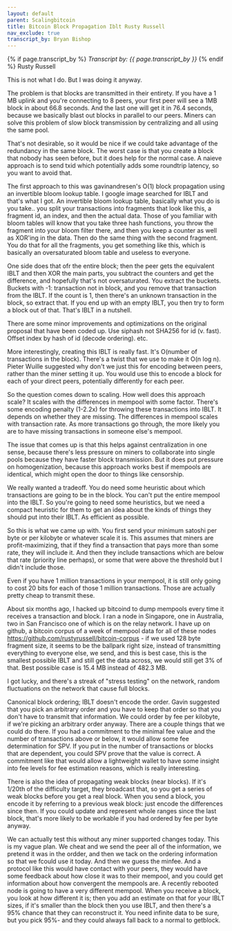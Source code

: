 ```yaml
---
layout: default
parent: Scalingbitcoin
title: Bitcoin Block Propagation Iblt Rusty Russell
nav_exclude: true
transcript_by: Bryan Bishop
---
```


{% if page.transcript_by %} <i>Transcript by:
{{ page.transcript_by }}</i> {% endif %} Rusty Russell

This is not what I do. But I was doing it anyway.

The problem is that blocks are transmitted in their entirety. If you
have a 1 MB uplink and you're connecting to 8 peers, your first peer
will see a 1MB block in about 66.8 seconds. And the last one will get it
in 76.4 seconds, because we basically blast out blocks in parallel to
our peers. Miners can solve this problem of slow block transmission by
centralizing and all using the same pool.

That's not desirable, so it would be nice if we could take advantage of
the redundancy in the same block. The worst case is that you create a
block that nobody has seen before, but it does help for the normal case.
A naieve approach is to send txid which potentially adds some roundtrip
latency, so you want to avoid that.

The first approach to this was gavinandresen's O(1) block propagation
using an invertible bloom lookup table. I google image searched for IBLT
and that's what I got. An invertible bloom lookup table, basically what
you do is you take.. you split your transactions into fragments that
look like this, a fragment id, an index, and then the actual data. Those
of you familiar with bloom tables will know that you take three hash
functions, you throw the fragment into your bloom filter there, and then
you keep a counter as well as XOR'ing in the data. Then do the same
thing with the second fragment. You do that for all the fragments, you
get something like this, which is basically an oversaturated bloom table
and useless to everyone.

One side does that ofr the entire block; then the peer gets the
equivalent IBLT and then XOR the main parts, you subtract the counters
and get the difference, and hopefully that's not oversaturated. You
extract the buckets. Buckets with -1: transaction not in block, and you
remove that transaction from the IBLT. If the count is 1, then there's
an unknown transaction in the block, so extract that. If you end up with
an empty IBLT, you then try to form a block out of that. That's IBLT in
a nutshell.

There are some minor improvements and optimizations on the original
proposal that have been coded up. Use siphash not SHA256 for id (v.
fast). Offset index by hash of id (decode ordering). etc.

More interestingly, creating this IBLT is really fast. It's O(number of
transactions in the block). There's a twist that we use to make it O(n
log n). Pieter Wuille suggested why don't we just this for encoding
between peers, rather than the miner setting it up. You would use this
to encode a block for each of your direct peers, potentially differently
for each peer.

So the question comes down to scaling. How well does this approach
scale? It scales with the differences in mempool with some factor.
There's some encoding penalty (1-2.2x) for throwing these transactions
into IBLT. It depends on whether they are missing. The differences in
mempool scales with transaction rate. As more transactions go through,
the more likely you are to have missing transactions in someone else's
mempool.

The issue that comes up is that this helps against centralization in one
sense, because there's less pressure on miners to collaborate into
single pools because they have faster block transmission. But it does
put pressure on homogenization, because this approach works best if
mempools are identical, which might open the door to things like
censorship.

We really wanted a tradeoff. You do need some heuristic about which
transactions are going to be in the block. You can't put the entire
mempool into the IBLT. So you're going to need some heuristics, but we
need a compact heuristic for them to get an idea about the kinds of
things they should put into their IBLT. As efficient as possible.

So this is what we came up with. You first send your minimum satoshi per
byte or per kilobyte or whatever scale it is. This assumes that miners
are profit-maximizing, that if they find a transaction that pays more
than some rate, they will include it. And then they include transactions
which are below that rate (priority line perhaps), or some that were
above the threshold but I didn't include those.

Even if you have 1 million transactions in your mempool, it is still
only going to cost 20 bits for each of those 1 million transactions.
Those are actually pretty cheap to transmit these.

About six months ago, I hacked up bitcoind to dump mempools every time
it receives a transaction and block. I ran a node in Singapore, one in
Australia, two in San Francisco one of which is on the relay network. I
have up on github, a bitcoin corpus of a week of mempool data for all of
these nodes https://github.com/rustyrussell/bitcoin-corpus - if we used
128 byte fragment size, it seems to be the ballpark right size, instead
of transmitting everything to everyone else, we send, and this is best
case, this is the smallest possible IBLT and still get the data across,
we would still get 3% of that. Best possible case is 15.4 MB instead of
482.3 MB.

I got lucky, and there's a streak of "stress testing" on the network,
random fluctuations on the network that cause full blocks.

Canonical block ordering; IBLT doesn't encode the order. Gavin suggested
that you pick an arbitrary order and you have to keep that order so that
you don't have to transmit that information. We could order by fee per
kilobyte, if we're picking an arbitrary order anyway. There are a couple
things that we could do there. If you had a commitment to the minimal
fee value and the number of transactions above or below, it would allow
some fee determination for SPV. If you put in the number of transactions
or blocks that are dependent, you could SPV prove that the value is
correct. A commitment like that would allow a lightweight wallet to have
some insight into fee levels for fee estimation reasons, which is really
interesting.

There is also the idea of propagating weak blocks (near blocks). If it's
1/20th of the difficulty target, they broadcast that, so you get a
series of weak blocks before you get a real block. When you send a
block, you encode it by referring to a previous weak block: just encode
the differences since then. If you could update and represent whole
ranges since the last block, that's more likely to be workable if you
had ordered by fee per byte anyway.

We can actually test this without any miner supported changes today.
This is my vague plan. We cheat and we send the peer all of the
information, we pretend it was in the ordder, and then we tack on the
ordering information so that we fcould use it today. And then we guess
the minfee. And a protocol like this would have contact with your peers,
they would have some feedback about how close it was to their mempool,
and you could get information about how convergent the mempools are. A
recently rebooted node is going to have a very different mempool. When
you receive a block, you look at how different it is; then you add an
estimate on that for your IBLT sizes, if it's smaller than the block
then you use IBLT, and then there's a 95% chance that they can
reconstruct it. You need infinite data to be sure, but you pick 95%- and
they could always fall back to a normal to getblock.
